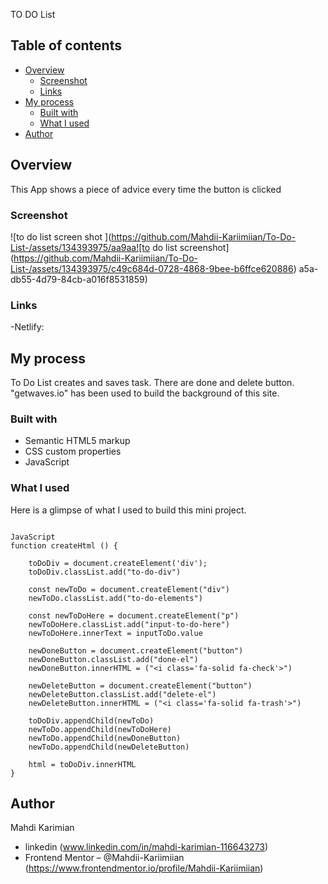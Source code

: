 TO DO List 

## Table of contents

- [Overview](#overview)
  - [Screenshot](#screenshot)
  - [Links](#links)
- [My process](#my-process)
  - [Built with](#built-with)
  - [What I used](#what-i-learned)
- [Author](#author)

## Overview
This App shows a piece of advice every time the button is clicked

### Screenshot
![to do list screen shot ](https://github.com/Mahdii-Kariimiian/To-Do-List-/assets/134393975/aa9aa![to do list screenshot](https://github.com/Mahdii-Kariimiian/To-Do-List-/assets/134393975/c49c684d-0728-4868-9bee-b6ffce620886)
a5a-db55-4d79-84cb-a016f8531859)


### Links
-Netlify: 

## My process
To Do List creates and saves task. There are done and delete button. "getwaves.io" has been used to build the background of this site.

### Built with

- Semantic HTML5 markup
- CSS custom properties
- JavaScript

### What I used

Here is a glimpse of what I used to build this mini project.
````

JavaScript
function createHtml () {

    toDoDiv = document.createElement('div');
    toDoDiv.classList.add("to-do-div")

    const newToDo = document.createElement("div")
    newToDo.classList.add("to-do-elements")

    const newToDoHere = document.createElement("p")
    newToDoHere.classList.add("input-to-do-here")
    newToDoHere.innerText = inputToDo.value

    newDoneButton = document.createElement("button")
    newDoneButton.classList.add("done-el")
    newDoneButton.innerHTML = ("<i class='fa-solid fa-check'>")

    newDeleteButton = document.createElement("button")
    newDeleteButton.classList.add("delete-el")
    newDeleteButton.innerHTML = ("<i class='fa-solid fa-trash'>")

    toDoDiv.appendChild(newToDo)
    newToDo.appendChild(newToDoHere)
    newToDo.appendChild(newDoneButton)
    newToDo.appendChild(newDeleteButton)

    html = toDoDiv.innerHTML
}

````
## Author
Mahdi Karimian
- linkedin (www.linkedin.com/in/mahdi-karimian-116643273)
- Frontend Mentor – @Mahdii-Kariimiian (https://www.frontendmentor.io/profile/Mahdii-Kariimiian)


